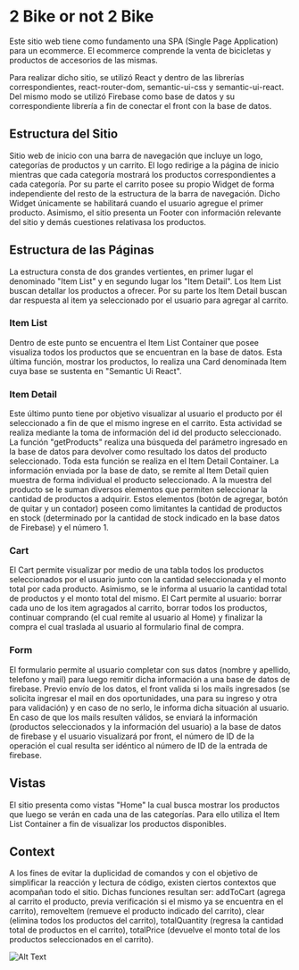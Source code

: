 # 2 Bike or not 2 Bike

Este sitio web tiene como fundamento una SPA (Single Page Application) para un ecommerce. El ecommerce comprende la venta de bicicletas y productos de accesorios de las mismas.

Para realizar dicho sitio, se utilizó React y dentro de las librerías correspondientes, react-router-dom, semantic-ui-css y semantic-ui-react. Del mismo modo se utilizó Firebase como base de datos y su correspondiente librería a fin de conectar el front con la base de datos.

<h2>Estructura del Sitio</h2>

Sitio web de inicio con una barra de navegación que incluye un logo, categorías de productos y un carrito. El logo redirige a la página de inicio mientras que cada categoría mostrará los productos correspondientes a cada categoría. Por su parte el carrito posee su propio Widget de forma independiente del resto de la estructura de la barra de navegación. Dicho Widget únicamente se habilitará cuando el usuario agregue el primer producto. Asimismo, el sitio presenta un Footer con información relevante del sitio y demás cuestiones relativasa los productos.

<h2>Estructura de las Páginas</h2>
La estructura consta de dos grandes vertientes, en primer lugar el denominado "Item List" y en segundo lugar los "Item Detail". Los Item List buscan detallar los productos a ofrecer. Por su parte los Item Detail buscan dar respuesta al item ya seleccionado por el usuario para agregar al carrito.

<h3>Item List</h3>
Dentro de este punto se encuentra el Item List Container que posee visualiza todos los productos que se encuentran en la base de datos. Esta última función, mostrar los productos, lo realiza una Card denominada Item cuya base se sustenta en "Semantic Ui React".

<h3>Item Detail</h3>
Este último punto tiene por objetivo visualizar al usuario el producto por él seleccionado a fin de que el mismo ingrese en el carrito. Esta actividad se realiza mediante la toma de información del id del producto seleccionado. La función "getProducts" realiza una búsqueda del parámetro ingresado en la base de datos para devolver como resultado los datos del producto seleccionado. Toda esta función se realiza en el Item Detail Container. La información enviada por la base de dato, se remite al Item Detail quien muestra de forma individual el producto seleccionado. A la muestra del producto se le suman diversos elementos que permiten seleccionar la cantidad de productos a adquirir. Estos elementos (botón de agregar, botón de quitar y un contador) poseen como limitantes la cantidad de productos en stock (determinado por la cantidad de stock indicado en la base datos de Firebase) y el número 1.

<h3>Cart</h3>
El Cart permite visualizar por medio de una tabla todos los productos seleccionados por el usuario junto con la cantidad seleccionada y el monto total por cada producto. Asimismo, se le informa al usuario la cantidad total de productos y el monto total del mismo. El Cart permite al usuario: borrar cada uno de los item agragados al carrito, borrar todos los productos, continuar comprando (el cual remite al usuario al Home) y finalizar la compra el cual traslada al usuario al formulario final de compra.

<h3>Form</h3>
El formulario permite al usuario completar con sus datos (nombre y apellido, telefono y mail) para luego remitir dicha información a una base de datos de firebase. Previo envío de los datos, el front valida si los mails ingresados (se solicita ingresar el mail en dos oportunidades, una para su ingreso y otra para validación) y en caso de no serlo, le informa dicha situación al usuario. En caso de que los mails resulten válidos, se enviará la información (productos seleccionados y la información del usuario) a la base de datos de firebase y el usuario visualizará por front, el número de ID de la operación el cual resulta ser idéntico al número de ID de la entrada de firebase.

<h2>Vistas</h2>
El sitio presenta como vistas "Home" la cual busca mostrar los productos que luego se verán en cada una de las categorías. Para ello utiliza el Item List Container a fin de visualizar los productos disponibles.

<h2>Context</h2>
A los fines de evitar la duplicidad de comandos y con el objetivo de simplificar la reacción y lectura de código, existen ciertos contextos que acompañan todo el sitio. Dichas funciones resultan ser: addToCart (agrega al carrito el producto, previa verificación si el mismo ya se encuentra en el carrito), removeItem (remueve el producto indicado del carrito), clear (elimina todos los productos del carrito), totalQuantity (regresa la cantidad total de productos en el carrito), totalPrice (devuelve el monto total de los productos seleccionados en el carrito).



![Alt Text](<img src="https://github.com/juanipadin/React_25375-Padin/blob/main/src/assets/img/2Bike-or-not-2Bike-5-January-2022.gif" width="100" height="100" />)
